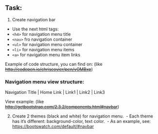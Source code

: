 ## Task:
1. Create navigation bar
 - Use the next html tags:
 - ```<h4>``` for navigation menu title
 - ```<nav>``` fro navigation container
 - ```<ul>``` for navigation menu container
 - ```<li>``` for navigation menu items
 - ```<a>``` for navigation menu item links

Example of code structure, you can find on:
(like ~~http://codepen.io/chriscoyier/pen/vOMBxp~~)


### Navigation menu view structure:

Navigation Title |  Home Link | Link1 | Link2 | Link3

View example: (like ~~http://getbootstrap.com/2.3.2/components.html#navbar~~)

2. Create 2 themes (black and white) for navigation menu.  - Each theme has it’s different: background-color, text color.  - As an example, see: https://bootswatch.com/default/#navbar 